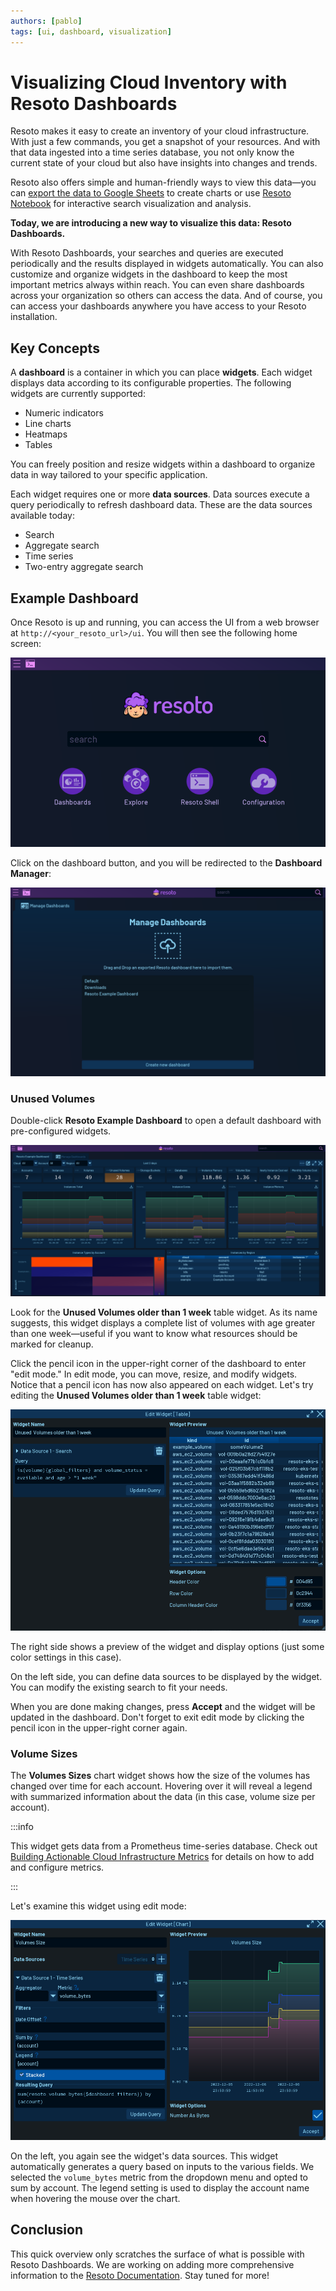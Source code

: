 ```yaml
---
authors: [pablo]
tags: [ui, dashboard, visualization]
---
```


# Visualizing Cloud Inventory with Resoto Dashboards

Resoto makes it easy to create an inventory of your cloud infrastructure. With just a few commands, you get a snapshot of your resources. And with that data ingested into a time series database, you not only know the current state of your cloud but also have insights into changes and trends.

Resoto also offers simple and human-friendly ways to view this data—you can [export the data to Google Sheets](/docs/how-to-guides/data-export/export-data-to-google-sheets) to create charts or use [Resoto Notebook](/docs/reference/notebook) for interactive search visualization and analysis.

**Today, we are introducing a new way to visualize this data: Resoto Dashboards.**

With Resoto Dashboards, your searches and queries are executed periodically and the results displayed in widgets automatically. You can also customize and organize widgets in the dashboard to keep the most important metrics always within reach. You can even share dashboards across your organization so others can access the data. And of course, you can access your dashboards anywhere you have access to your Resoto installation.

<!--truncate-->

## Key Concepts

A **dashboard** is a container in which you can place **widgets**. Each widget displays data according to its configurable properties. The following widgets are currently supported:

- Numeric indicators
- Line charts
- Heatmaps
- Tables

You can freely position and resize widgets within a dashboard to organize data in way tailored to your specific application.

Each widget requires one or more **data sources**. Data sources execute a query periodically to refresh dashboard data. These are the data sources available today:

- Search
- Aggregate search
- Time series
- Two-entry aggregate search

## Example Dashboard

Once Resoto is up and running, you can access the UI from a web browser at `http://<your_resoto_url>/ui`. You will then see the following home screen:

![UI home screen](./img/ui-home.png)

Click on the dashboard button, and you will be redirected to the **Dashboard Manager**:

![Dashboard Manager](./img/ui-dashboard-manager.png)

### Unused Volumes

Double-click **Resoto Example Dashboard** to open a default dashboard with pre-configured widgets.

![Example dashboard](./img/ui-example-dashboard.png)

Look for the **Unused Volumes older than 1 week** table widget. As its name suggests, this widget displays a complete list of volumes with age greater than one week—useful if you want to know what resources should be marked for cleanup.

Click the pencil icon in the upper-right corner of the dashboard to enter "edit mode." In edit mode, you can move, resize, and modify widgets. Notice that a pencil icon has now also appeared on each widget. Let's try editing the **Unused Volumes older than 1 week** table widget:

![Table widget edit mode](./img/ui-edit-table.png)

The right side shows a preview of the widget and display options (just some color settings in this case).

On the left side, you can define data sources to be displayed by the widget. You can modify the existing search to fit your needs.

When you are done making changes, press **Accept** and the widget will be updated in the dashboard. Don't forget to exit edit mode by clicking the pencil icon in the upper-right corner again.

### Volume Sizes

The **Volumes Sizes** chart widget shows how the size of the volumes has changed over time for each account. Hovering over it will reveal a legend with summarized information about the data (in this case, volume size per account).

:::info

This widget gets data from a Prometheus time-series database. Check out [Building Actionable Cloud Infrastructure Metrics](../../2022/06-09-building-actionable-cloud-infrastructure-metrics/index.md#how-metrics-are-made) for details on how to add and configure metrics.

:::

Let's examine this widget using edit mode:

![Chart widget edit mode](./img/ui-edit-chart.png)

On the left, you again see the widget's data sources. This widget automatically generates a query based on inputs to the various fields. We selected the `volume_bytes` metric from the dropdown menu and opted to sum by account. The legend setting is used to display the account name when hovering the mouse over the chart.

## Conclusion

This quick overview only scratches the surface of what is possible with Resoto Dashboards. We are working on adding more comprehensive information to the [Resoto Documentation](/docs). Stay tuned for more!
